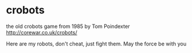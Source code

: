# crobots
the old crobots game from 1985 by Tom Poindexter http://corewar.co.uk/crobots/

Here are my robots, don't cheat, just fight them. May the force be with you
